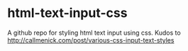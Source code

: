 # html-text-input-css
A github repo for styling html text input using css. Kudos to http://callmenick.com/post/various-css-input-text-styles
